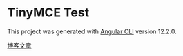 # TinyMCE Test

This project was generated with [Angular CLI](https://github.com/angular/angular-cli) version 12.2.0.

[博客文章](https://doautumn.github.io/2023/09/01/wangEditor%E5%AD%A6%E4%B9%A0%E4%B8%8E%E4%BD%BF%E7%94%A8/)
